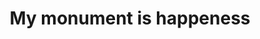 ---
pid: LLP366
title: My monument is happeness
location_transcription: Feltonville arts & science
zipcode: '19120'
outside_phl: 
neighborhood: Logan,Olney
age: '12'
age_range: 6-13
instagram: 
image_file_name: LLP_366.jpg
proposal_transcription: Happeness
topic: Uplifting
topic_summary: '0'
type: Mural,Tree
keywords_other: happiness, happy
credit: Rabmeek Freeman Barnett
image_labels: 
twitter: 
facebook: 
permalink: "/monuments/llp366/"
layout: item-page
---